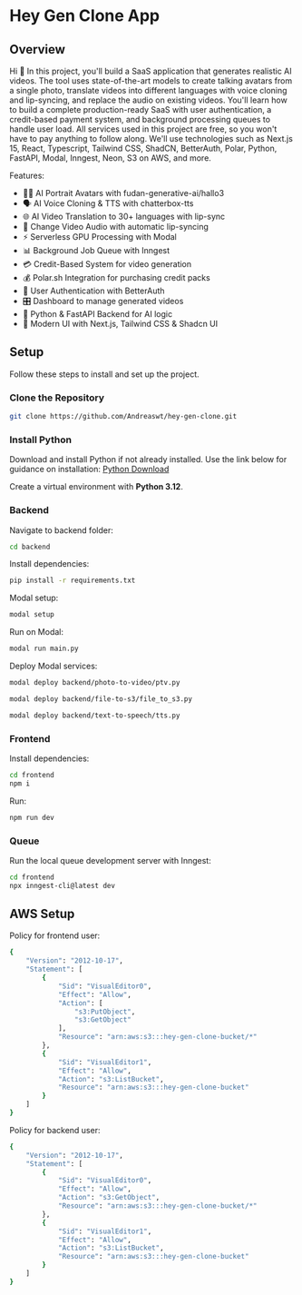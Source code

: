 # Hey Gen Clone App

## Overview

Hi 🤙 In this project, you'll build a SaaS application that generates realistic AI videos. The tool uses state-of-the-art models to create talking avatars from a single photo, translate videos into different languages with voice cloning and lip-syncing, and replace the audio on existing videos. You'll learn how to build a complete production-ready SaaS with user authentication, a credit-based payment system, and background processing queues to handle user load. All services used in this project are free, so you won't have to pay anything to follow along. We'll use technologies such as Next.js 15, React, Typescript, Tailwind CSS, ShadCN, BetterAuth, Polar, Python, FastAPI, Modal, Inngest, Neon, S3 on AWS, and more.

Features:

- 🧑‍🦰 AI Portrait Avatars with fudan-generative-ai/hallo3
- 🗣️ AI Voice Cloning & TTS with chatterbox-tts
- 🌐 AI Video Translation to 30+ languages with lip-sync
- 🔄 Change Video Audio with automatic lip-syncing
- ⚡ Serverless GPU Processing with Modal
- 📊 Background Job Queue with Inngest
- 💳 Credit-Based System for video generation
- 💰 Polar.sh Integration for purchasing credit packs
- 👤 User Authentication with BetterAuth
- 🎛️ Dashboard to manage generated videos
- 🐍 Python & FastAPI Backend for AI logic
- 📱 Modern UI with Next.js, Tailwind CSS & Shadcn UI

## Setup

Follow these steps to install and set up the project.

### Clone the Repository

```bash
git clone https://github.com/Andreaswt/hey-gen-clone.git
```

### Install Python

Download and install Python if not already installed. Use the link below for guidance on installation:
[Python Download](https://www.python.org/downloads/)

Create a virtual environment with **Python 3.12**.

### Backend

Navigate to backend folder:

```bash
cd backend
```

Install dependencies:

```bash
pip install -r requirements.txt
```

Modal setup:

```bash
modal setup
```

Run on Modal:

```bash
modal run main.py
```

Deploy Modal services:

```bash
modal deploy backend/photo-to-video/ptv.py
```

```bash
modal deploy backend/file-to-s3/file_to_s3.py
```

```bash
modal deploy backend/text-to-speech/tts.py
```

### Frontend

Install dependencies:

```bash
cd frontend
npm i
```

Run:

```bash
npm run dev
```

### Queue

Run the local queue development server with Inngest:

```bash
cd frontend
npx inngest-cli@latest dev
```

## AWS Setup

Policy for frontend user:

```bash
{
    "Version": "2012-10-17",
    "Statement": [
        {
            "Sid": "VisualEditor0",
            "Effect": "Allow",
            "Action": [
                "s3:PutObject",
                "s3:GetObject"
            ],
            "Resource": "arn:aws:s3:::hey-gen-clone-bucket/*"
        },
        {
            "Sid": "VisualEditor1",
            "Effect": "Allow",
            "Action": "s3:ListBucket",
            "Resource": "arn:aws:s3:::hey-gen-clone-bucket"
        }
    ]
}
```

Policy for backend user:

```bash
{
    "Version": "2012-10-17",
    "Statement": [
        {
            "Sid": "VisualEditor0",
            "Effect": "Allow",
            "Action": "s3:GetObject",
            "Resource": "arn:aws:s3:::hey-gen-clone-bucket/*"
        },
        {
            "Sid": "VisualEditor1",
            "Effect": "Allow",
            "Action": "s3:ListBucket",
            "Resource": "arn:aws:s3:::hey-gen-clone-bucket"
        }
    ]
}
```
